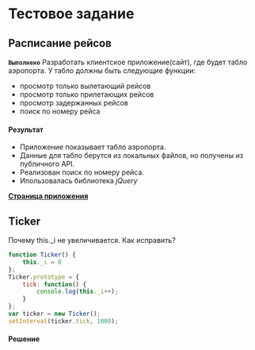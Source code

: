 # Тестовое задание
## Расписание рейсов
**`Выполнено`** Разработать клиентское приложение(сайт), где будет табло аэропорта. У табло должны быть следующие функции:
+ просмотр только вылетающий рейсов
+ просмотр только прилетающих рейсов
+ просмотр задержанных рейсов
+ поиск по номеру рейса
    
#### Результат
+ Приложение показывает табло аэропорта.
+ Данные для табло берутся из локальных файлов, но получены из публичного API.
+ Реализован поиск по номеру рейса.
+ Ипользовалась библиотека *jQuery*

**[Страница приложения](https://scofield001.github.io/timetable/)**
    
## Ticker
Почему this._i не увеличивается. Как исправить?
```js
function Ticker() {
    this._i = 0
};
Ticker.prototype = {
    tick: function() {
        console.log(this._i++);
    }
};
var ticker = new Ticker();
setInterval(ticker.tick, 1000);
```
#### Решение



